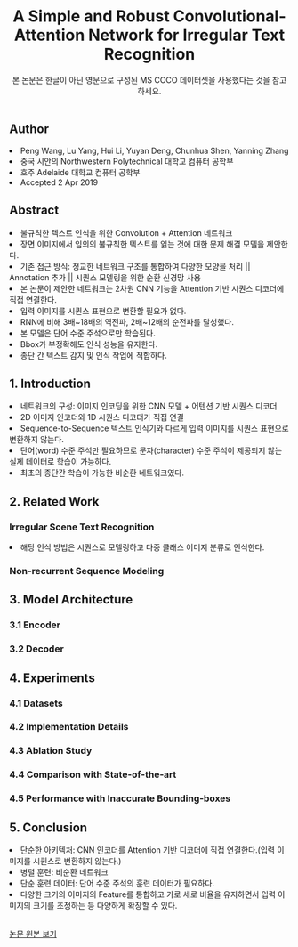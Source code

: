 <div align='center'>
    <h1> A Simple and Robust Convolutional-Attention Network for Irregular Text Recognition</h1>
    본 논문은 한글이 아닌 영문으로 구성된 MS COCO 데이터셋을 사용했다는 것을 참고하세요.
</div>

<br>

<h2>Author</h2>
<li>Peng Wang, Lu Yang, Hui Li, Yuyan Deng, Chunhua Shen, Yanning Zhang</li>
<li>중국 시안의 Northwestern Polytechnical 대학교 컴퓨터 공학부</li>
<li>호주 Adelaide 대학교 컴퓨터 공학부</li>
<li>Accepted 2 Apr 2019</li>

<h2>Abstract</h2>
<li>불규칙한 텍스트 인식을 위한 Convolution + Attention 네트워크</li>
<li>장면 이미지에서 임의의 불규칙한 텍스트를 읽는 것에 대한 문제 해결 모델을 제안한다.</li>
<li>기존 접근 방식: 정교한 네트워크 구조를 통합하여 다양한 모양을 처리 || Annotation 추가 || 시퀀스 모델링을 위한 순환 신경망 사용</li>
<li>본 논문이 제안한 네트워크는 2차원 CNN 기능을 Attention 기반 시퀀스 디코더에 직접 연결한다.</li>
<li>입력 이미지를 시퀀스 표현으로 변환할 필요가 없다.</li>
<li>RNN에 비해 3배~18배의 역전파, 2배~12배의 순전파를 달성했다.</li>
<li>본 모델은 단어 수준 주석으로만 학습된다.</li>
<li>Bbox가 부정확해도 인식 성능을 유지한다.</li>
<li>종단 간 텍스트 감지 및 인식 작업에 적합하다.</li>

<h2>1. Introduction</h2>
<li>네트워크의 구성: 이미지 인코딩을 위한 CNN 모델 + 어텐션 기반 시퀀스 디코더</li>
<li>2D 이미지 인코더와 1D 시퀀스 디코더가 직접 연결</li>
<li>Sequence-to-Sequence 텍스트 인식기와 다르게 입력 이미지를 시퀀스 표현으로 변환하지 않는다.</li>
<li>단어(word) 수준 주석만 필요하므로 문자(character) 수준 주석이 제공되지 않는 실제 데이터로 학습이 가능하다.</li>
<li>최초의 종단간 학습이 가능한 비순환 네트워크였다.</li>

<h2>2. Related Work</h2>
<h3>Irregular Scene Text Recognition</h3>
<li>해당 인식 방법은 시퀀스로 모델링하고 다중 클래스 이미지 분류로 인식한다.</li>

<h3>Non-recurrent Sequence Modeling</h3>

<h2>3. Model Architecture</h2>
<h3>3.1 Encoder</h3>
<h3>3.2 Decoder </h3>

<h2>4. Experiments</h2>
<h3>4.1 Datasets</h3>
<h3>4.2 Implementation Details</h3>
<h3>4.3 Ablation Study</h3>
<h3>4.4 Comparison with State-of-the-art</h3>
<h3>4.5 Performance with Inaccurate Bounding-boxes</h3>

<h2>5. Conclusion</h2>
<li>단순한 아키텍처: CNN 인코더를 Attention 기반 디코더에 직접 연결한다.(입력 이미지를 시퀀스로 변환하지 않는다.)</li>
<li>병렬 훈련: 비순환 네트워크</li>
<li>단순 훈련 데이터: 단어 수준 주석의 훈련 데이터가 필요하다.</li>
<li>다양한 크기의 이미지의 Feature를 통합하고 가로 세로 비율을 유지하면서 입력 이미지의 크기를 조정하는 등 다양하게 확장할 수 있다.</li>

<br>

<a href='https://www.researchgate.net/publication/332169025_A_Simple_and_Robust_Convolutional-Attention_Network_for_Irregular_Text_Recognition'>논문 원본 보기</a>